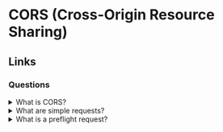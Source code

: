 # CORS (Cross-Origin Resource Sharing)

## Links

### Questions

<details>
  <summary>What is CORS?</summary>

  CORS or Cross-Origin Resource Sharing is a standard that allows clients to get data from third services with different domains using additional HTTP headers.

</details>

<details>
  <summary>What are simple requests?</summary>

  Requests those have the only standard artefacts avoid additional OPTIONS requests. The request should meet the following requirements:

  1. Method: GET, HEAD, or POST;

  2. Has only default user-agent headers as Accept, Accept-Language, Content-Language, Content-Type (Only default types), Last-Event-ID, DPR, Save-Data, Viewport-Width, Width;

  3. The content-Type header should have one of the following values: application/x-www-from-urlencoded, multipart/from-data, text-plain;

  4. The request doesn't have event callbacks for upload events;

  5. The request uses ReadableStream.

</details>

<details>
  <summary>What is a preflight request?</summary>

  It is a preflight request that allows clients to know if the base request is safe or not. A client does it if not meet the requirements for simple requests. For example, PUT, DELETE methods or custom headers.

</details>
